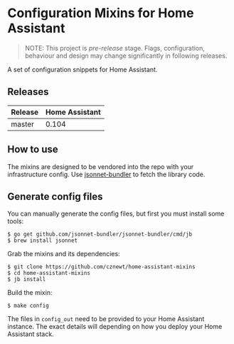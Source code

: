 # Configuration Mixins for Home Assistant

> NOTE: This project is *pre-release* stage. Flags, configuration, behaviour and
> design may change significantly in following releases.

A set of configuration snippets for Home Assistant.

## Releases

| Release | Home Assistant   | 
| ------- | ---------------- |
| master  | 0.104            |

## How to use

The mixins are designed to be vendored into the repo with your infrastructure
config. Use [jsonnet-bundler][jb] to fetch the library code.

## Generate config files

You can manually generate the config files, but first you must install some
tools:

```
$ go get github.com/jsonnet-bundler/jsonnet-bundler/cmd/jb
$ brew install jsonnet
```

Grab the mixins and its dependencies:

```
$ git clone https://github.com/cznewt/home-assistant-mixins
$ cd home-assistant-mixins
$ jb install
```

Build the mixin:

```
$ make config
```

The files in `config_out` need to be provided to your Home Assistant instance.
The exact details will depending on how you deploy your Home Assistant stack.

[jb]:https://github.com/jsonnet-bundler/jsonnet-bundler

